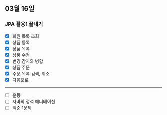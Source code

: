 ## 03월 16일

### JPA 활용1 끝내기

- [x] 회원 목록 조회
- [x] 상품 등록
- [x] 상품 목록
- [x] 상품 수정
- [x] 변경 감지와 병합
- [x] 상품 주문
- [x] 주문 목록 검색, 취소
- [x] 다음으로

---

- [ ] 운동
- [ ] 자바의 정석 애너테이션
- [ ] 백준 1문제
